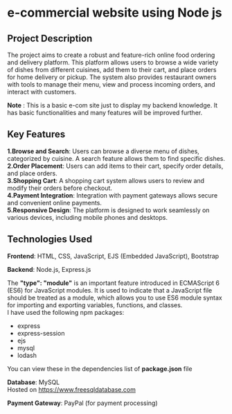 # e-commercial website using Node js

## Project Description
The project aims to create a robust and feature-rich online food ordering and delivery platform. This platform allows users to browse a wide variety of dishes from different cuisines, add them to their cart, and place orders for home delivery or pickup. The system also provides restaurant owners with tools to manage their menu, view and process incoming orders, and interact with customers.

**Note** : This is a basic e-com site just to display my backend knowledge. It has basic functionalities and many features will be improved further. 

## Key Features
**1.Browse and Search**: Users can browse a diverse menu of dishes, categorized by cuisine. A search feature allows them to find specific dishes.<br/>
**2.Order Placement**: Users can add items to their cart, specify order details, and place orders.<br/>
**3.Shopping Cart**: A shopping cart system allows users to review and modify their orders before checkout.<br/>
**4.Payment Integration**: Integration with payment gateways allows secure and convenient online payments.<br/>
**5.Responsive Design**: The platform is designed to work seamlessly on various devices, including mobile phones and desktops.<br/>

## Technologies Used
**Frontend**: HTML, CSS, JavaScript, EJS (Embedded JavaScript), Bootstrap<br/>

**Backend**: Node.js, Express.js<br/>

The **"type": "module"** is an important feature introduced in ECMAScript 6 (ES6) for JavaScript modules. It is used to indicate that a JavaScript file should be treated as a module, which allows you to use ES6 module syntax for importing and exporting variables, functions, and classes.<br/>
I have used the following npm packages:
- express
- express-session
- ejs
- mysql
- lodash<br/>

You can view these in the dependencies list of **package.json** file<br/>

**Database**: MySQL<br/>
Hosted on https://www.freesqldatabase.com<br/>

**Payment Gateway**: PayPal (for payment processing)<br/>
